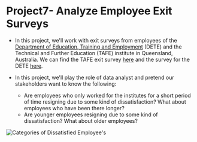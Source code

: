 # Project7- Analyze Employee Exit Surveys
- In this project, we'll work with exit surveys from employees of the [Department of Education, Training and Employment](https://en.wikipedia.org/wiki/Department_of_Education_and_Training_(Queensland)) (DETE) and the Technical and Further Education (TAFE) institute in Queensland, Australia. We can find the TAFE exit survey [here](https://data.gov.au/dataset/ds-qld-89970a3b-182b-41ea-aea2-6f9f17b5907e/details?q=exit%20survey) and the survey for the DETE [here](https://data.gov.au/dataset/ds-qld-fe96ff30-d157-4a81-851d-215f2a0fe26d/details?q=exit%20survey).

- In this project, we'll play the role of data analyst and pretend our stakeholders want to know the following:

    * Are employees who only worked for the institutes for a short period of time resigning due to some kind of dissatisfaction? What about employees who have been there longer?
    * Are younger employees resigning due to some kind of dissatisfaction? What about older employees?




![Categories of Dissatisfied Employee's](https://user-images.githubusercontent.com/70064467/121692942-79e97d80-ca7d-11eb-84ad-9d8039446505.png)
